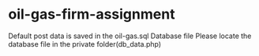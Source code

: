 # oil-gas-firm-assignment

Default post data is saved in the oil-gas.sql Database file
Please locate the database file in the private folder(db_data.php)
